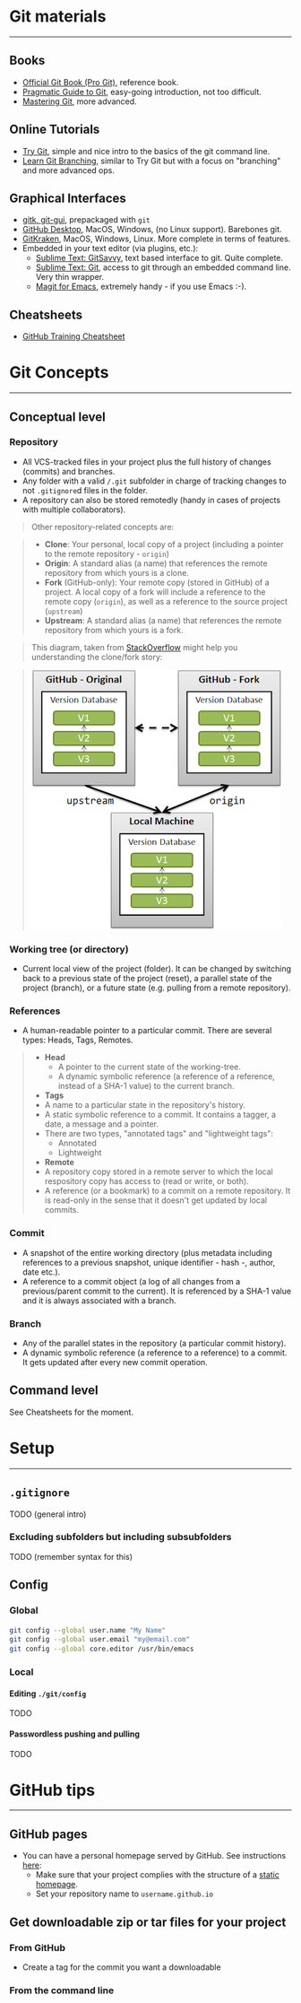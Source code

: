 
# Git materials
--- 
## Books ##

- [Official Git Book (Pro Git)](https://git-scm.com/book/en/v2), reference book.
- [Pragmatic Guide to Git](https://pragprog.com/book/pg_git/pragmatic-guide-to-git), easy-going introduction, not too difficult.
- [Mastering Git](https://www.packtpub.com/application-development/mastering-git), more advanced.

## Online Tutorials ##

- [Try Git](https://try.github.io/levels/1/challenges/1), simple and nice intro to the basics of the git command line.
- [Learn Git Branching](http://learngitbranching.js.org/), similar to Try Git but with a focus on "branching" and more advanced ops.

## Graphical Interfaces ##

- [gitk, git-gui](https://git-scm.com/book/en/v2/Git-in-Other-Environments-Graphical-Interfaces), prepackaged with `git`
- [GitHub Desktop](https://desktop.github.com/), MacOS, Windows, (no Linux support). Barebones git.
- [GitKraken](https://www.gitkraken.com/), MacOS, Windows, Linux. More complete in terms of features.
- Embedded in your text editor (via plugins, etc.):
  - [Sublime Text: GitSavvy](https://github.com/divmain/GitSavvy), text based interface to git. Quite complete.
  - [Sublime Text: Git](https://github.com/kemayo/sublime-text-git), access to git through an embedded command line. Very thin wrapper.
  - [Magit for Emacs](https://magit.vc/), extremely handy - if you use Emacs :-).
  
  
## Cheatsheets ##

- [GitHub Training Cheatsheet](https://services.github.com/kit/downloads/github-git-cheat-sheet.pdf)

# Git Concepts #

---

## Conceptual level ##

### Repository ###

- All VCS-tracked files in your project plus the full history of changes (commits) and branches.
- Any folder with a valid `/.git` subfolder in charge of tracking changes to not `.gitignore`d files in the folder.
- A repository can also be stored remotedly (handy in cases of projects with multiple collaborators).


> Other repository-related concepts are:

> - **Clone**: Your personal, local copy of a project (including a pointer to the remote repository - `origin`)
> - **Origin**: A standard alias (a name) that references the remote repository from which yours is a clone.
> - **Fork** (GitHub-only): Your remote copy (stored in GitHub) of a project. A local copy of a fork will include a reference to the remote copy (`origin`), as well as a reference to the source project (`upstream`)
> - **Upstream**: A standard alias (a name) that references the remote repository from which yours is a fork.

> This diagram, taken from [StackOverflow](http://stackoverflow.com/questions/9257533/what-is-the-difference-between-origin-and-upstream-on-github/9257901#9257901) might help you understanding the clone/fork story:

> ![Diagram](./img/origin_upstream.png)

### Working tree (or directory) ###

- Current local view of the project (folder). It can be changed by switching back to a previous state of the project (reset), a parallel state of the project (branch), or a future state (e.g. pulling from a remote repository).

### References ###

- A human-readable pointer to a particular commit. There are several types: Heads, Tags, Remotes.

> - **Head**
>   - A pointer to the current state of the working-tree.
>   - A dynamic symbolic reference (a reference of a reference, instead of a SHA-1 value) to the current branch.
> - **Tags**
>  - A name to a particular state in the repository's history.
>  - A static symbolic reference to a commit. It contains a tagger, a date, a message and a pointer.
>  - There are two types, "annotated tags" and "lightweight tags":
>    - Annotated
>    - Lightweight
> - **Remote**
>  - A repository copy stored in a remote server to which the local respository copy has access to (read or write, or both).
>  - A reference (or a bookmark) to a commit on a remote repository. It is read-only in the sense that it doesn't get updated by local commits.

### Commit ###

- A snapshot of the entire working directory (plus metadata including references to a previous snapshot, unique identifier - hash -, author, date etc.).
- A reference to a commit object (a log of all changes from a previous/parent commit to the current). It is referenced by a SHA-1 value and it is always associated with a branch.

### Branch ###

- Any of the parallel states in the repository (a particular commit history).
- A dynamic symbolic reference (a reference to a reference) to a commit. It gets updated after every new commit operation.

## Command level ##

See Cheatsheets for the moment.

# Setup
---

## `.gitignore`
TODO (general intro)

### Excluding subfolders but including subsubfolders
TODO (remember syntax for this)

## Config ##


### Global ###
``` bash
git config --global user.name "My Name"
git config --global user.email "my@email.com"
git config --global core.editor /usr/bin/emacs
```

### Local ###

#### Editing `./git/config`
TODO

#### Passwordless pushing and pulling
TODO

# GitHub tips #

---

## GitHub pages ##

- You can have a personal homepage served by GitHub. See instructions [here](https://pages.github.com/):
  - Make sure that your project complies with the structure of a [static homepage](https://en.wikipedia.org/wiki/Static_web_page).
  - Set your repository name to `username.github.io`
  
## Get downloadable zip or tar files for your project ##

### From GitHub ###

- Create a tag for the commit you want a downloadable 

### From the command line ###

